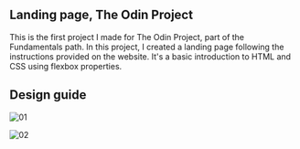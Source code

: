 ## Landing page, The Odin Project
This is the first project I made for The Odin Project, part of the Fundamentals path. In this project, I created a landing page following the instructions provided on the website.
It's a basic introduction to HTML and CSS using flexbox properties.

## Design guide
![01](https://github.com/user-attachments/assets/425dcb0c-3370-4bc5-9c33-2d6d518b6b11)

![02](https://github.com/user-attachments/assets/86323ef3-91b7-4c02-810c-51615fd15b39)

